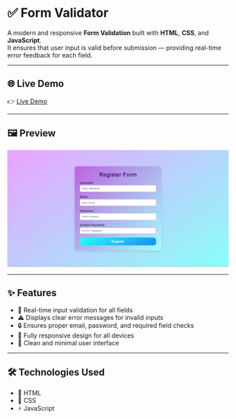 # ✅ Form Validator

A modern and responsive **Form Validation** built with **HTML**, **CSS**, and **JavaScript**.  
It ensures that user input is valid before submission — providing real-time error feedback for each field.

---

## 🌐 Live Demo

👉 [Live Demo](https://form-validator-x01.netlify.app/)

---

## 🖼️ Preview

![Preview](/Image/preview.png)

---

## ✨ Features

- 🧾 Real-time input validation for all fields
- ⚠️ Displays clear error messages for invalid inputs
- 🔒 Ensures proper email, password, and required field checks
- 📱 Fully responsive design for all devices
- 🎨 Clean and minimal user interface

---

## 🛠️ Technologies Used

- 🧱 HTML
- 🎨 CSS
- ⚡ JavaScript
